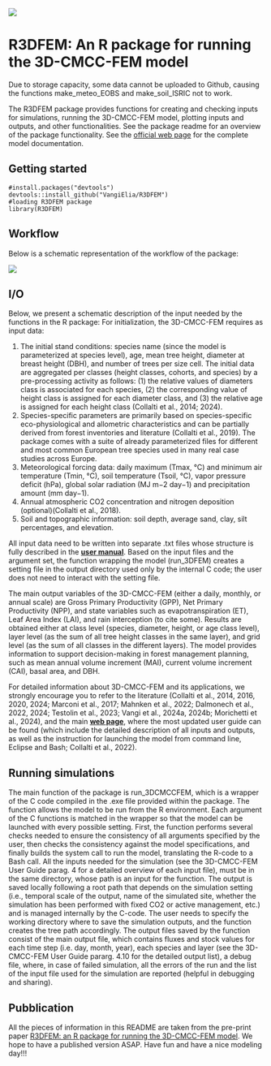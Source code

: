 ![](https://github.com/VangiElia/R3DFEM/blob/main/readme/LOGO_3DCMCCFEM_color.png)
# R3DFEM: An R package for running the 3D-CMCC-FEM model
 Due to storage capacity, some data cannot be uploaded to Github, causing the functions make_meteo_EOBS and make_soil_ISRIC not to work.
 
 The R3DFEM package provides functions for creating and checking inputs for
 simulations, running the 3D-CMCC-FEM model, plotting inputs and outputs, and other
 functionalities. See the package readme for an overview of the package
 functionality.
 See the [official web page](https://www.forest-modelling-lab.com/the-3d-cmcc-model) for the complete model documentation.
 
 ## Getting started

```{r eval=FALSE}
#install.packages("devtools")
devtools::install_github("VangiElia/R3DFEM")
#loading R3DFEM package
library(R3DFEM)
```
## Workflow

Below is a schematic representation of the workflow of the package:

![](https://github.com/VangiElia/R3DFEM/blob/main/readme/flowchart_hd300.png)

## I/O
Below, we present a schematic description of the input needed by the functions in the R package: 
For initialization, the 3D-CMCC-FEM requires as input data: 

1. The initial stand conditions: species name (since the model is parameterized at species level), age, mean tree height, diameter at breast height (DBH), and number of trees per size cell. The initial data are aggregated per classes (height classes, cohorts, and species) by a pre-processing activity as follows: (1) the relative values of diameters class is associated for each species, (2) the corresponding value of height class is assigned for each diameter class, and (3) the relative age is assigned for each height class (Collalti et al., 2014; 2024). 
2. Species-specific parameters are primarily based on species-specific eco-physiological and allometric characteristics and can be partially derived from forest inventories and literature (Collalti et al., 2019). The package comes with a suite of already parameterized files for different and most common European tree species used in many real case studies across Europe. 
3. Meteorological forcing data: daily maximum (Tmax, °C) and minimum air temperature (Tmin, °C), soil temperature (Tsoil, °C), vapor pressure deficit (hPa), global solar radiation (MJ m−2 day−1) and precipitation amount (mm day−1). 
4. Annual atmospheric CO2 concentration and nitrogen deposition (optional)(Collalti et al., 2018). 
5. Soil and topographic information: soil depth, average sand, clay, silt percentages, and elevation.

All input data need to be written into separate .txt files whose structure is fully described in the [**user manual**](https://www.forest-modelling-lab.com/_files/ugd/8a7700_d31451e9a5e64073b50c07f7f007eb71.pdf). Based on the input files and the argument set, the function wrapping the model (run_3DFEM) creates a setting file in the output directory used only by the internal C code; the user does not need to interact with the setting file. 

The main output variables of the 3D-CMCC-FEM (either a daily, monthly, or annual scale) are Gross Primary Productivity (GPP), Net Primary Productivity (NPP), and state variables such as evapotranspiration (ET), Leaf Area Index (LAI), and rain interception (to cite some). Results are obtained either at class level (species, diameter, height, or age class level), layer level (as the sum of all tree height classes in the same layer), and grid level (as the sum of all classes in the different layers). The model provides information to support decision-making in forest management planning, such as mean annual volume increment (MAI), current volume increment (CAI), basal area, and DBH. 

For detailed information about 3D-CMCC-FEM and its applications, we strongly encourage you to refer to the literature (Collalti et al., 2014, 2016, 2020, 2024; Marconi et al., 2017; Mahnken et al., 2022; Dalmonech et al., 2022, 2024; Testolin et al., 2023; Vangi et al., 2024a, 2024b; Morichetti et al., 2024), and the main [**web page**](https://www.forest-modelling-lab.com/the-3d-cmcc-model), where the most updated user guide can be found (which include the detailed description of all inputs and outputs, as well as the instruction for launching the model from command line, Eclipse and Bash; Collalti et al., 2022).

## Running simulations 

The main function of the package is run_3DCMCCFEM, which is a wrapper of the C code compiled in the .exe file provided within the package. The function allows the model to be run from the R environment. Each argument of the C functions is matched in the wrapper so that the model can be launched with every possible setting. First, the function performs several checks needed to ensure the consistency of all arguments specified by the user, then checks the consistency against the model specifications, and finally builds the system call to run the model, translating the R-code to a Bash call. All the inputs needed for the simulation (see the 3D-CMCC-FEM User Guide parag. 4 for a detailed overview of each input file), must be in the same directory, whose path is an input for the function. The output is saved locally following a root path that depends on the simulation setting (i.e., temporal scale of the output, name of the simulated site, whether the simulation has been performed with fixed CO2 or active management, etc.) and is managed internally by the C-code. The user needs to specify the working directory where to save the simulation outputs, and the function creates the tree path accordingly. The output files saved by the function consist of the main output file, which contains fluxes and stock values for each time step (i.e. day, month, year), each species and layer (see the 3D-CMCC-FEM User Guide pararg. 4.10 for the detailed output list), a debug file, where, in case of failed simulation, all the errors of the run and the list of the input file used for the simulation are reported (helpful in debugging and sharing). 

## Pubblication

All the pieces of information in this README are taken from the pre-print paper [R3DFEM: an R package for running the 3D-CMCC-FEM model](https://doi.org/10.1101/2024.10.07.616968). We hope to have a published version ASAP.
Have fun and have a nice modeling day!!!
